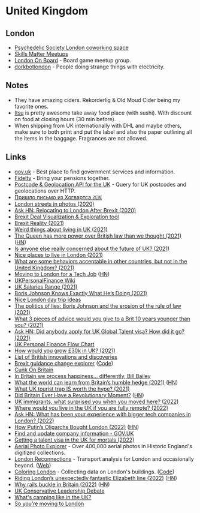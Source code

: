 # United Kingdom

## London

- [Psychedelic Society London coworking space](https://psychedelicsociety.org.uk/coworking)
- [Skills Matter Meetups](https://skillsmatter.com/meetups)
- [London On Board](https://www.meetup.com/LondonOnBoard/) - Board game meetup group.
- [dorkbotlondon](https://dorkbotlondon.org/) - People doing strange things with electricity.

## Notes

- They have amazing ciders. Rekorderlig & Old Moud Cider being my favorite ones.
- [Itsu](https://www.itsu.com/) is pretty awesome take away food place (with sushi). With discount on food at closing hours (30 min before).
- When shipping from UK internationally with DHL and maybe others, make sure to both print and put the label and also the paper outlining all the items in the baggage. Fragrances are not allowed.

## Links

- [gov.uk](https://www.gov.uk/) - Best place to find government services and information.
- [Fidelty](https://www.fidelity.co.uk/) - Bring your pensions together.
- [Postcode & Geolocation API for the UK](https://postcodes.io/) - Query for UK postcodes and geolocations over HTTP.
- [Пришло письмо из Хогвартса 🇬🇧](https://arturpaikin.com/ru/uk-ok/)
- [London streets in photos (2020)](https://twitter.com/danbarker/status/1272634582941171713)
- [Ask HN: Relocating to London After Brexit (2020)](https://news.ycombinator.com/item?id=25550782)
- [Brexit Deal Visualization & Exploration tool](https://brexit.bald.archi/#infobox)
- [Brexit Reality (2021)](https://twitter.com/rdanielkelemen/status/1348964732104007680)
- [Weird things about living in UK (2021)](https://twitter.com/jesslynnrose/status/1357329669981413376)
- [The Queen has more power over British law than we thought (2021)](https://www.theguardian.com/commentisfree/2021/feb/08/queen-power-british-law-queens-consent) ([HN](https://news.ycombinator.com/item?id=26081208))
- [Is anyone else really concerned about the future of UK? (2021)](https://www.reddit.com/r/unitedkingdom/comments/m6ws6c/is_anyone_else_really_concerned_about_the_future/)
- [Nice places to live in London (2021)](https://twitter.com/antonyslumbers/status/1376227037153726470)
- [What are some behaviors acceptable in other countries, but not in the United Kingdom? (2021)](https://www.reddit.com/r/AskUK/comments/mt8jj4/what_are_some_behaviors_acceptable_in_other/)
- [Moving to London for a Tech Job](https://relocate.me/blog/expat-stories/moving-to-the-uk-for-a-tech-job/) ([HN](https://news.ycombinator.com/item?id=27154769))
- [UKPersonalFinance Wiki](https://ukpersonal.finance/)
- [UK Salaries Range (2021)](https://www.reddit.com/r/UKPersonalFinance/comments/nj57ve/the_actual_reality_of_salaries_in_this_country/)
- [Boris Johnson Knows Exactly What He’s Doing (2021)](https://www.theatlantic.com/magazine/archive/2021/07/boris-johnson-minister-of-chaos/619010/)
- [Nice London day trip ideas](https://twitter.com/rachelnabors/status/1409969458886623234)
- [The politics of lies: Boris Johnson and the erosion of the rule of law (2021)](https://www.newstatesman.com/politics/uk/2021/07/politics-lies-boris-johnson-and-erosion-rule-law)
- [What 3 pieces of advice would you give to a Brit 10 years younger than you? (2021)](https://www.reddit.com/r/AskUK/comments/oml6y1/what_3_pieces_of_advice_would_you_give_to_a_brit/)
- [Ask HN: Did anybody apply for UK Global Talent visa? How did it go? (2021)](https://news.ycombinator.com/item?id=27873783)
- [UK Personal Finance Flow Chart](https://flowchart.ukpersonal.finance/)
- [How would you grow £30k in UK? (2021)](https://www.reddit.com/r/FIREUK/comments/pa6nhj/how_would_you_grow_30k/)
- [List of British innovations and discoveries](https://en.wikipedia.org/wiki/List_of_British_innovations_and_discoveries)
- [Brexit guidance change explorer](https://govukdiff.njk.onl/) ([Code](https://github.com/platy/gitgovuk))
- [Cunk On Britain](https://www.youtube.com/watch?v=MUM89s4N2BQ)
- [In Britain we process happiness... differently, Bill Bailey](https://www.youtube.com/watch?v=V7d79Knc8p4)
- [What the world can learn from Britain’s humble hedge (2021)](https://knowablemagazine.org/article/food-environment/2021/what-world-can-learn-britains-humble-hedge) ([HN](https://news.ycombinator.com/item?id=29344605))
- [What UK tourist trap IS worth the hype? (2021)](https://www.reddit.com/r/AskUK/comments/rrlnc5/what_tourist_trap_is_worth_the_hype/)
- [Did Britain Ever Have a Revolutionary Moment?](https://www.historytoday.com/archive/head-head/did-britain-ever-have-revolutionary-moment) ([HN](https://news.ycombinator.com/item?id=29870146))
- [UK immigrants, what surprised you when you moved here? (2022)](https://www.reddit.com/r/AskUK/comments/sbjhms/uk_immigrants_what_surprised_you_when_you_moved/)
- [Where would you live in the UK if you are fully remote? (2022)](https://www.reddit.com/r/AskUK/comments/tfdu70/where_would_you_live_in_the_uk_if_you_are_fully/)
- [Ask HN: What has been your experience with bigger tech companies in London? (2022)](https://news.ycombinator.com/item?id=30710106)
- [How Putin’s Oligarchs Bought London (2022)](https://www.newyorker.com/magazine/2022/03/28/how-putins-oligarchs-bought-london) ([HN](https://news.ycombinator.com/item?id=30728110))
- [Find and update company information - GOV.UK](https://find-and-update.company-information.service.gov.uk/)
- [Getting a talent visa in the UK for mortals (2022)](https://blog.goncharov.page/getting-a-talent-visa-in-the-uk-for-mortals)
- [Aerial Photo Explorer](https://historicengland.org.uk/images-books/archive/collections/aerial-photos/) - Over 400,000 aerial photos in Historic England's digitized collections.
- [London Reconnections](https://twitter.com/lonrec) - Transport analysis for London and occasionally beyond. ([Web](https://www.londonreconnections.com/))
- [Coloring London](https://colouring.london/) - Collecting data on London's buildings. ([Code](https://github.com/colouring-cities/colouring-london))
- [Riding London’s unexpectedly fantastic Elizabeth line (2022)](https://www.newyorker.com/news/letter-from-the-uk/riding-londons-unexpectedly-fantastic-elizabeth-line) ([HN](https://news.ycombinator.com/item?id=31630734))
- [Why rails buckle in Britain (2022)](https://www.networkrail.co.uk/stories/why-rails-buckle-in-britain/) ([HN](https://news.ycombinator.com/item?id=32118818))
- [UK Conservative Leadership Debate](https://twitter.com/Darren_Dutton/status/1549147631838007297)
- [What's camping like in the UK?](https://www.reddit.com/r/AskUK/comments/xkmav2/whats_camping_like_in_the_uk/)
- [So you’re moving to London](https://grand-buckaroo-e16.notion.site/So-you-re-moving-to-London-c780d0d929f74752a24cd9cbca5a3724)
